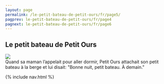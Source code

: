 ```yaml
---
layout: page
permalink: /le-petit-bateau-de-petit-ours/fr/page5/
pagprev: le-petit-bateau-de-petit-ours/fr/page4
pagnext: le-petit-bateau-de-petit-ours/fr/page6
---
```


## Le petit bateau de Petit Ours

<img src="{{ site.baseurl }}/img/le-petit-bateau-de-petit-ours/page5.jpg"/>

<div class="childbook-text">
Quand sa maman l’appelait pour aller dormir, Petit Ours attachait son petit bateau à la berge et lui disait: "Bonne nuit, petit bateau. À demain."
</div>

{% include nav.html %}
